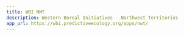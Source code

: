 ```yaml
---
title: WBI NWT
description: Western Boreal Initiatives - Northwest Territories
app_url: https://wbi.predictiveecology.org/apps/nwt/
---
```

